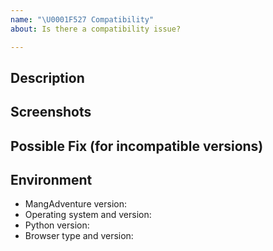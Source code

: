 ```yaml
---
name: "\U0001F527 Compatibility"
about: Is there a compatibility issue?

---
```


<!-- Only submit a compatibility issue if the compatibility of -->
<!-- your Python or browser version is inaccuretely portrayed in -->
<!-- https://github.com/evangelos-ch/docs/compatibility.md. -->

## Description
<!-- Provide a description of the issue. -->

## Screenshots
<!-- Provide some screenshots that serve as proof of (in)compatibility. -->

## Possible Fix (for incompatible versions)
<!-- Not obligatory, but if you think MangAdventure can be made -->
<!-- compatible with this Python/browser version, please suggest how. -->

## Environment
<!-- Include as many relevant details about your environment as possible. -->
* MangAdventure version:
* Operating system and version:
* Python version: <!-- For Python (in)compatibility reports. -->
* Browser type and version: <!-- For browser (in)compatibility reports. -->
